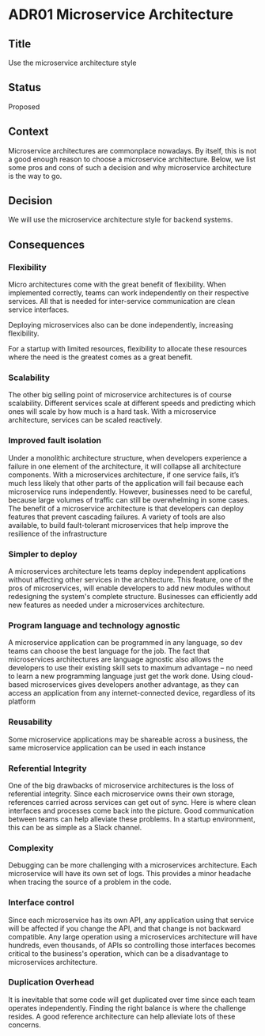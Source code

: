 # ADR01 Microservice Architecture

## Title
Use the microservice architecture style

## Status
Proposed

## Context
Microservice architectures are commonplace nowadays. By itself, this is not a good enough reason to choose
a microservice architecture. Below, we list some pros and cons of such a decision and why microservice architecture is the way to go.

## Decision
We will use the microservice architecture style for backend systems.

## Consequences

### Flexibility
Micro architectures come with the great benefit of flexibility. When implemented correctly, teams can work
independently on their respective services. All that is needed for inter-service communication
are clean service interfaces.

Deploying microservices also can be done independently, increasing flexibility.

For a startup with limited resources, flexibility to allocate these resources where the need is the greatest comes as
a great benefit.

### Scalability
The other big selling point of microservice architectures is of course scalability. Different services scale at
different speeds and predicting which ones will scale by how much is a hard task. With a microservice architecture,
services can be scaled reactively.

### Improved fault isolation
Under a monolithic architecture structure, when developers experience a failure in one element of the architecture, it will collapse all architecture components. With a microservices architecture, if one service fails, it’s much less likely that other parts of the application will fail because each microservice runs independently. 
However, businesses need to be careful, because large volumes of traffic can still be overwhelming in some cases. The benefit of a microservice architecture is that developers can deploy features that prevent cascading failures. 
A variety of tools are also available, to build fault-tolerant microservices that help improve the resilience of the infrastructure

### Simpler to deploy
A microservices architecture lets teams deploy independent applications without affecting other services in the architecture. This feature, one of the pros of microservices, will enable developers to add new modules without redesigning the system's complete structure. 
Businesses can efficiently add new features as needed under a microservices architecture.

### Program language and technology agnostic
A microservice application can be programmed in any language, so dev teams can choose the best language for the job. The fact that microservices architectures are language agnostic also allows the developers to use their existing skill sets to maximum advantage – no need to learn a new programming language just get the work done. 
Using cloud-based microservices gives developers another advantage, as they can access an application from any internet-connected device, regardless of its platform

### Reusability
Some microservice applications may be shareable across a business, the same microservice application can be used in each instance

### Referential Integrity
One of the big drawbacks of microservice architectures is the loss of referential integrity. Since each
microservice owns their own storage, references carried across services can get out of sync. Here is where
clean interfaces and processes come back into the picture. Good communication between teams can help alleviate
these problems. In a startup environment, this can be as simple as a Slack channel.

### Complexity
Debugging can be more challenging with a microservices architecture. Each microservice will have its own set of logs. 
This provides a minor headache when tracing the source of a problem in the code.

### Interface control
Since each microservice has its own API, any application using that service will be affected if you change the API, and that change is not backward compatible. 
Any large operation using a microservices architecture will have hundreds, even thousands, of APIs so controlling those interfaces becomes critical to the business's operation, which can be a disadvantage to microservices architecture.

### Duplication Overhead
It is inevitable that some code will get duplicated over time since each team operates independently. Finding the
right balance is where the challenge resides. A good reference architecture can help alleviate lots of these concerns.